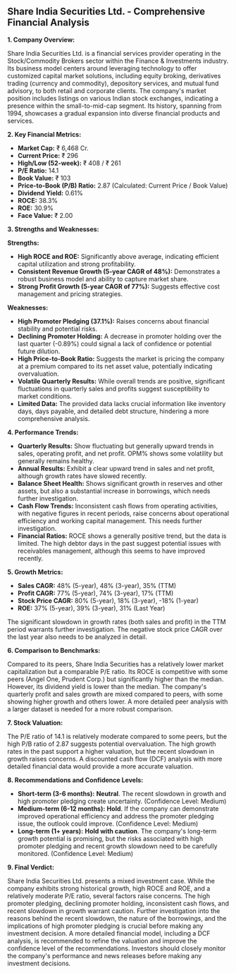 ## Share India Securities Ltd. - Comprehensive Financial Analysis

**1. Company Overview:**

Share India Securities Ltd. is a financial services provider operating in the Stock/Commodity Brokers sector within the Finance & Investments industry.  Its business model centers around leveraging technology to offer customized capital market solutions, including equity broking, derivatives trading (currency and commodity), depository services, and mutual fund advisory, to both retail and corporate clients.  The company's market position includes listings on various Indian stock exchanges, indicating a presence within the small-to-mid-cap segment.  Its history, spanning from 1994, showcases a gradual expansion into diverse financial products and services.

**2. Key Financial Metrics:**

* **Market Cap:** ₹ 6,468 Cr.
* **Current Price:** ₹ 296
* **High/Low (52-week):** ₹ 408 / ₹ 261
* **P/E Ratio:** 14.1
* **Book Value:** ₹ 103
* **Price-to-Book (P/B) Ratio:** 2.87 (Calculated: Current Price / Book Value)
* **Dividend Yield:** 0.61%
* **ROCE:** 38.3%
* **ROE:** 30.9%
* **Face Value:** ₹ 2.00

**3. Strengths and Weaknesses:**

**Strengths:**

* **High ROCE and ROE:**  Significantly above average, indicating efficient capital utilization and strong profitability.
* **Consistent Revenue Growth (5-year CAGR of 48%):** Demonstrates a robust business model and ability to capture market share.
* **Strong Profit Growth (5-year CAGR of 77%):**  Suggests effective cost management and pricing strategies.


**Weaknesses:**

* **High Promoter Pledging (37.1%):**  Raises concerns about financial stability and potential risks.
* **Declining Promoter Holding:**  A decrease in promoter holding over the last quarter (-0.89%) could signal a lack of confidence or potential future dilution.
* **High Price-to-Book Ratio:**  Suggests the market is pricing the company at a premium compared to its net asset value, potentially indicating overvaluation.
* **Volatile Quarterly Results:** While overall trends are positive, significant fluctuations in quarterly sales and profits suggest susceptibility to market conditions.
* **Limited Data:** The provided data lacks crucial information like inventory days, days payable, and detailed debt structure, hindering a more comprehensive analysis.


**4. Performance Trends:**

* **Quarterly Results:** Show fluctuating but generally upward trends in sales, operating profit, and net profit.  OPM% shows some volatility but generally remains healthy.
* **Annual Results:** Exhibit a clear upward trend in sales and net profit, although growth rates have slowed recently.
* **Balance Sheet Health:**  Shows significant growth in reserves and other assets, but also a substantial increase in borrowings, which needs further investigation.
* **Cash Flow Trends:**  Inconsistent cash flows from operating activities, with negative figures in recent periods, raise concerns about operational efficiency and working capital management.  This needs further investigation.
* **Financial Ratios:** ROCE shows a generally positive trend, but the data is limited.  The high debtor days in the past suggest potential issues with receivables management, although this seems to have improved recently.


**5. Growth Metrics:**

* **Sales CAGR:** 48% (5-year), 48% (3-year), 35% (TTM)
* **Profit CAGR:** 77% (5-year), 74% (3-year), 17% (TTM)
* **Stock Price CAGR:** 80% (5-year), 18% (3-year), -18% (1-year)
* **ROE:** 37% (5-year), 39% (3-year), 31% (Last Year)

The significant slowdown in growth rates (both sales and profit) in the TTM period warrants further investigation.  The negative stock price CAGR over the last year also needs to be analyzed in detail.

**6. Comparison to Benchmarks:**

Compared to its peers, Share India Securities has a relatively lower market capitalization but a comparable P/E ratio.  Its ROCE is competitive with some peers (Angel One, Prudent Corp.) but significantly higher than the median.  However, its dividend yield is lower than the median.  The company's quarterly profit and sales growth are mixed compared to peers, with some showing higher growth and others lower.  A more detailed peer analysis with a larger dataset is needed for a more robust comparison.

**7. Stock Valuation:**

The P/E ratio of 14.1 is relatively moderate compared to some peers, but the high P/B ratio of 2.87 suggests potential overvaluation.  The high growth rates in the past support a higher valuation, but the recent slowdown in growth raises concerns.  A discounted cash flow (DCF) analysis with more detailed financial data would provide a more accurate valuation.

**8. Recommendations and Confidence Levels:**

* **Short-term (3-6 months):** **Neutral**.  The recent slowdown in growth and high promoter pledging create uncertainty.  (Confidence Level: Medium)
* **Medium-term (6-12 months):** **Hold**.  If the company can demonstrate improved operational efficiency and address the promoter pledging issue, the outlook could improve. (Confidence Level: Medium)
* **Long-term (1+ years):** **Hold with caution**.  The company's long-term growth potential is promising, but the risks associated with high promoter pledging and recent growth slowdown need to be carefully monitored. (Confidence Level: Medium)


**9. Final Verdict:**

Share India Securities Ltd. presents a mixed investment case.  While the company exhibits strong historical growth, high ROCE and ROE, and a relatively moderate P/E ratio, several factors raise concerns.  The high promoter pledging, declining promoter holding, inconsistent cash flows, and recent slowdown in growth warrant caution.  Further investigation into the reasons behind the recent slowdown, the nature of the borrowings, and the implications of high promoter pledging is crucial before making any investment decision.  A more detailed financial model, including a DCF analysis, is recommended to refine the valuation and improve the confidence level of the recommendations.  Investors should closely monitor the company's performance and news releases before making any investment decisions.
